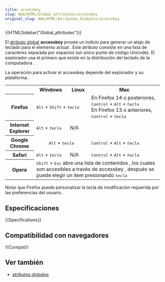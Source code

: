 ```yaml
---
title: accesskey
slug: Web/HTML/Global_attributes/accesskey
original_slug: Web/HTML/Atributos_Globales/accesskey
---
```


{{HTMLSidebar("Global_attributes")}}

El [atributo global](/es/docs/Web/HTML/Atributos_Globales) **accesskey** provee un indicio para generar un atajo de teclado para el elemento actual . Este atributo consiste en una lista de caracteres separada por espacios (un único punto de código Unicode). El explorador usa el primero que existe en la distribución del teclado de la computadora .

La operación para activar el accesskey depende del explorador y su plataforma .

<table class="standard-table">
  <tbody>
    <tr>
      <th></th>
      <th>Windows</th>
      <th>Linux</th>
      <th>Mac</th>
    </tr>
    <tr>
      <th>Firefox</th>
      <td colspan="2" rowspan="1">
        <kbd>Alt</kbd> + <kbd>Shift</kbd> + <kbd><em>tecla</em></kbd>
      </td>
      <td>
        En Firefox 14 o posteriores, <kbd>Control</kbd> + <kbd>Alt</kbd> +
        <kbd><em>tecla</em></kbd
        ><br />En Firefox 13 o anteriores, <kbd>Control</kbd> +
        <kbd><em>tecla</em></kbd>
      </td>
    </tr>
    <tr>
      <th>Internet Explorer</th>
      <td>
        <kbd>Alt</kbd> + <kbd><em>tecla</em></kbd>
      </td>
      <td colspan="2" rowspan="1">N/A</td>
    </tr>
    <tr>
      <th>Google Chrome</th>
      <td colspan="2" rowspan="1" style="text-align: center">
        <kbd>Alt</kbd> + <kbd><em>tecla</em></kbd>
      </td>
      <td>
        <kbd>Control</kbd> + <kbd>Alt</kbd> + <kbd><em>tecla</em></kbd>
      </td>
    </tr>
    <tr>
      <th>Safari</th>
      <td>
        <kbd>Alt</kbd> + <kbd><em>tecla</em></kbd>
      </td>
      <td>N/A</td>
      <td>
        <kbd>Control</kbd> + <kbd>Alt</kbd> + <kbd><em>tecla</em></kbd>
      </td>
    </tr>
    <tr>
      <th>Opera</th>
      <td colspan="3" rowspan="1">
        <kbd>Shift</kbd> + <kbd>Esc</kbd> abre una lista de contenidos , los
        cuales son accesibles a través de accesskey , después se puede elegir un
        item presionando <kbd><em>tecla</em></kbd>
      </td>
    </tr>
  </tbody>
</table>

Notar que Firefox puede personalizar la tecla de modificación requerida por las preferencias del usuario .

## Especificaciones

{{Specifications}}

## Compatibilidad con navegadores

{{Compat}}

## Ver también

- [atributos globales](/es/docs/Web/HTML/Atributos_Globales)
